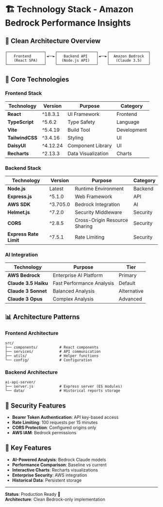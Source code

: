 # 🏗️ Technology Stack - Amazon Bedrock Performance Insights

## 🎯 **Clean Architecture Overview**

```
┌─────────────────┐    ┌──────────────────┐    ┌──────────────────┐
│   Frontend      │◄──►│   Backend API    │◄──►│  Amazon Bedrock  │
│   (React SPA)   │    │  (Node.js API)   │    │   (Claude 3.5)   │
└─────────────────┘    └──────────────────┘    └──────────────────┘
```

## 🚀 **Core Technologies**

### **Frontend Stack**
| Technology | Version | Purpose | Category |
|------------|---------|---------|----------|
| **React** | ^18.3.1 | UI Framework | Frontend |
| **TypeScript** | ^5.6.2 | Type Safety | Language |
| **Vite** | ^5.4.19 | Build Tool | Development |
| **TailwindCSS** | ^3.4.16 | Styling | UI |
| **DaisyUI** | ^4.12.24 | Component Library | UI |
| **Recharts** | ^2.13.3 | Data Visualization | Charts |

### **Backend Stack**
| Technology | Version | Purpose | Category |
|------------|---------|---------|----------|
| **Node.js** | Latest | Runtime Environment | Backend |
| **Express.js** | ^5.1.0 | Web Framework | API |
| **AWS SDK** | ^3.705.0 | Bedrock Integration | AI |
| **Helmet.js** | ^7.2.0 | Security Middleware | Security |
| **CORS** | ^2.8.5 | Cross-Origin Resource Sharing | Security |
| **Express Rate Limit** | ^7.5.1 | Rate Limiting | Security |

### **AI Integration**
| Technology | Purpose | Tier |
|------------|---------|------|
| **AWS Bedrock** | Enterprise AI Platform | Primary |
| **Claude 3.5 Haiku** | Fast Performance Analysis | Default |
| **Claude 3 Sonnet** | Balanced Analysis | Alternative |
| **Claude 3 Opus** | Complex Analysis | Advanced |

## 📊 **Architecture Patterns**

### **Frontend Architecture**
```
src/
├── components/          # React components
├── services/            # API communication  
├── utils/               # Helper functions
└── config/              # Configuration
```

### **Backend Architecture**
```
ai-api-server/
├── server.js            # Express server (ES modules)
└── data/                # Historical reports storage
```

## 🔐 **Security Features**

- **Bearer Token Authentication**: API key-based access
- **Rate Limiting**: 100 requests per 15 minutes
- **CORS Protection**: Configured origins only
- **AWS IAM**: Bedrock permissions

## 🎯 **Key Features**

- **AI-Powered Analysis**: Bedrock Claude models
- **Performance Comparison**: Baseline vs current
- **Interactive Charts**: Recharts visualizations
- **Enterprise Security**: AWS integration
- **Historical Data**: Persistent storage

---

**Status**: Production Ready 🚀  
**Architecture**: Clean Bedrock-only implementation
